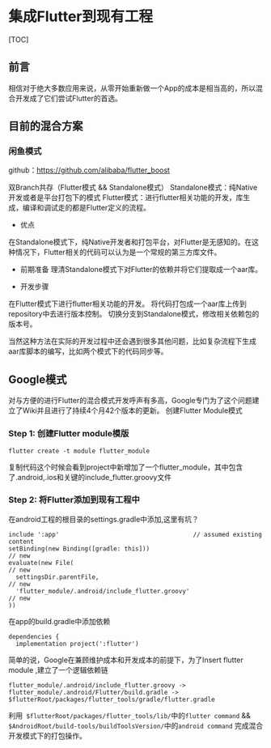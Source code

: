 # 集成Flutter到现有工程

[TOC]

## 前言
相信对于绝大多数应用来说，从零开始重新做一个App的成本是相当高的，所以混合开发成了它们尝试Flutter的首选。

## 目前的混合方案

### 闲鱼模式

github：https://github.com/alibaba/flutter_boost

双Branch共存（Flutter模式 && Standalone模式）
Standalone模式：纯Native开发或者是平台打包下的模式
Flutter模式：进行flutter相关功能的开发，库生成，编译和调试走的都是Flutter定义的流程。

* 优点

在Standalone模式下，纯Native开发者和打包平台，对Flutter是无感知的。在这种情况下，Flutter相关的代码可以认为是一个常规的第三方库文件。


* 前期准备
理清Standalone模式下对Flutter的依赖并将它们提取成一个aar库。


* 开发步骤

在Flutter模式下进行flutter相关功能的开发。
将代码打包成一个aar库上传到repository中去进行版本控制。
切换分支到Standalone模式，修改相关依赖包的版本号。

当然这种方法在实际的开发过程中还会遇到很多其他问题，比如复杂流程下生成aar库脚本的编写，比如两个模式下的代码同步等。

## Google模式
对与方便的进行Flutter的混合模式开发呼声有多高，Google专门为了这个问题建立了Wiki并且进行了持续4个月42个版本的更新。
创建Flutter Module模式
### Step 1: 创建Flutter module模版
```
flutter create -t module flutter_module
```
复制代码这个时候会看到project中新增加了一个flutter_module，其中包含了.android,.ios和关键的include_flutter.groovy文件
### Step 2: 将Flutter添加到现有工程中


在android工程的根目录的settings.gradle中添加,这里有坑？
```
include ':app'                                     // assumed existing content
setBinding(new Binding([gradle: this]))                                 // new
evaluate(new File(                                                      // new
  settingsDir.parentFile,                                               // new
  'flutter_module/.android/include_flutter.groovy'                      // new
)) 
```

在app的build.gradle中添加依赖
```
dependencies {
  implementation project(':flutter')
```

简单的说，Google在兼顾维护成本和开发成本的前提下，为了Insert  flutter module ,建立了一个逻辑依赖链
```
flutter_module/.android/include_flutter.groovy ->
flutter_module/.android/Flutter/build.gradle ->
$flutterRoot/packages/flutter_tools/gradle/flutter.gradle 
```
利用``` $flutterRoot/packages/flutter_tools/lib/```中的```flutter command``` &&
```$AndroidRoot/build-tools/buildToolsVersion/```中的```android command```
完成混合开发模式下的打包操作。
